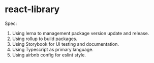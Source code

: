 # react-library

Spec:
1. Using lerna to management package version update and release.
2. Using rollup to build packages.
3. Using Storybook for UI testing and documentation.
4. Using Typescript as primary language.
5. Using airbnb config for eslint style.
